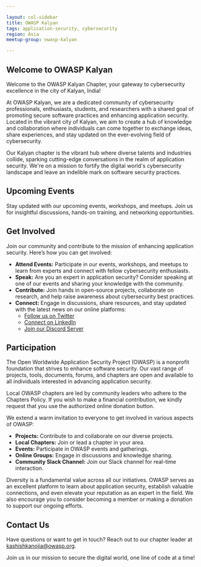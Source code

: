 ```yaml
---

layout: col-sidebar
title: OWASP Kalyan
tags: application-security, cybersecurity
region: Asia
meetup-group: owasp-kalyan

---
```


## Welcome to OWASP Kalyan

Welcome to the OWASP Kalyan Chapter, your gateway to cybersecurity excellence in the city of Kalyan, India!

At OWASP Kalyan, we are a dedicated community of cybersecurity professionals, enthusiasts, students, and researchers with a shared goal of promoting secure software practices and enhancing application security. Located in the vibrant city of Kalyan, we aim to create a hub of knowledge and collaboration where individuals can come together to exchange ideas, share experiences, and stay updated on the ever-evolving field of cybersecurity.

Our Kalyan chapter is the vibrant hub where diverse talents and industries collide, sparking cutting-edge conversations in the realm of application security. We're on a mission to fortify the digital world's cybersecurity landscape and leave an indelible mark on software security practices.

## Upcoming Events

Stay updated with our upcoming events, workshops, and meetups. Join us for insightful discussions, hands-on training, and networking opportunities.

## Get Involved

Join our community and contribute to the mission of enhancing application security. Here’s how you can get involved:

- **Attend Events:** Participate in our events, workshops, and meetups to learn from experts and connect with fellow cybersecurity enthusiasts.
- **Speak:** Are you an expert in application security? Consider speaking at one of our events and sharing your knowledge with the community.
- **Contribute:** Join hands in open-source projects, collaborate on research, and help raise awareness about cybersecurity best practices.
- **Connect:** Engage in discussions, share resources, and stay updated with the latest news on our online platforms:
  - [Follow us on Twitter](https://twitter.com/OWASPkalyan)
  - [Connect on LinkedIn](https://www.linkedin.com/company/owaspkalyan)
  - [Join our Discord Server](https://discord.gg/owasp-kalyan)

## Participation

The Open Worldwide Application Security Project (OWASP) is a nonprofit foundation that strives to enhance software security. Our vast range of projects, tools, documents, forums, and chapters are open and available to all individuals interested in advancing application security.

Local OWASP chapters are led by community leaders who adhere to the Chapters Policy. If you wish to make a financial contribution, we kindly request that you use the authorized online donation button.

We extend a warm invitation to everyone to get involved in various aspects of OWASP:

- **Projects:** Contribute to and collaborate on our diverse projects.
- **Local Chapters:** Join or lead a chapter in your area.
- **Events:** Participate in OWASP events and gatherings.
- **Online Groups:** Engage in discussions and knowledge sharing.
- **Community Slack Channel:** Join our Slack channel for real-time interaction.

Diversity is a fundamental value across all our initiatives. OWASP serves as an excellent platform to learn about application security, establish valuable connections, and even elevate your reputation as an expert in the field. We also encourage you to consider becoming a member or making a donation to support our ongoing efforts.

## Contact Us

Have questions or want to get in touch? Reach out to our chapter leader at [kashishkanojia@owasp.org](mailto:kashish.kanojia@owasp.org).

Join us in our mission to secure the digital world, one line of code at a time!
